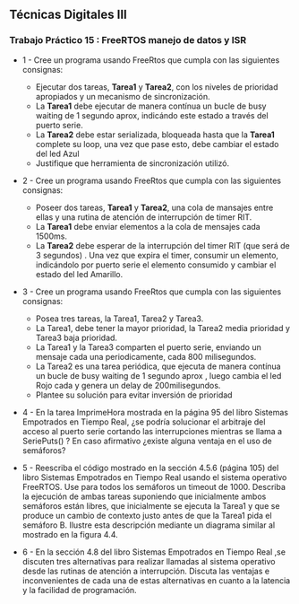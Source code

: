 ## Técnicas Digitales III
### Trabajo Práctico 15 : FreeRTOS manejo de datos y ISR

* 1 - Cree un programa usando FreeRtos que cumpla con las siguientes consignas:
    - Ejecutar dos tareas, **Tarea1** y **Tarea2**, con los niveles de prioridad apropiados y un mecanismo de sincronización.
    - La **Tarea1** debe ejecutar de manera contínua un bucle de busy waiting de 1 segundo aprox, indicándo este estado a través del puerto serie.
    - La **Tarea2** debe estar serializada, bloqueada hasta que la **Tarea1** complete su loop, una vez que pase esto, debe cambiar el estado del led Azul
    - Justifique que herramienta de sincronización utilizó.

* 2 - Cree un programa usando FreeRtos que cumpla con las siguientes consignas:
    - Poseer dos tareas, **Tarea1** y **Tarea2**, una cola de mansajes entre ellas y una rutina de atención de interrupción de timer RIT.
	- La **Tarea1** debe enviar elementos a la cola de mensajes cada  1500ms.
	- La **Tarea2** debe esperar de la interrupción del timer RIT (que será de 3 segundos) . Una vez que expira el timer, consumir un elemento, indicándolo por puerto serie el elemento consumido y cambiar el estado del led Amarillo.

* 3 - Cree un programa usando FreeRtos que cumpla con las siguientes consignas:
	- Posea tres tareas, la Tarea1, Tarea2 y Tarea3.
	- La Tarea1, debe tener la mayor prioridad, la Tarea2 media prioridad y Tarea3 baja prioridad.
	- La Tarea1 y la Tarea3 comparten el puerto serie, enviando un mensaje cada una 	periodicamente, cada 800 milisegundos.
	- La Tarea2 es una tarea periódica, que ejecuta de manera contínua un bucle de busy waiting de 	1 segundo aprox , luego cambia el led Rojo cada y genera un delay de 200milisegundos.
    - Plantee su solución para evitar inversión de prioridad

* 4 - En la tarea ImprimeHora mostrada en la página 95 del libro Sistemas Empotrados en Tiempo Real, ¿se podría solucionar el arbitraje del acceso al puerto serie cortando las interrupciones mientras se llama a SeriePuts() ? En caso afirmativo ¿existe alguna ventaja en el uso de semáforos?

* 5 - Reescriba el código mostrado en la sección 4.5.6 (página 105) del libro Sistemas Empotrados en Tiempo Real usando el sistema operativo FreeRTOS. Use para todos los semáforos un timeout de 1000. Describa la ejecución de ambas tareas suponiendo que inicialmente ambos semáforos están libres, que inicialmente se ejecuta la Tarea1 y que se produce un cambio de contexto justo antes de que la Tarea1 pida el semáforo B. Ilustre esta descripción mediante un diagrama similar al mostrado en la figura 4.4.

* 6 - En la sección 4.8 del libro Sistemas Empotrados en Tiempo Real ,se discuten tres alternativas para realizar llamadas al sistema operativo desde las rutinas de atención a interrupción. Discuta las ventajas e inconvenientes de cada una de estas alternativas en cuanto a la latencia y la facilidad de programación.
